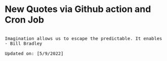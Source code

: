 # New Quotes via Github action and Cron Job

<pre>
<!-- #quote -->
Imagination allows us to escape the predictable. It enables us to reply to the common wisdom that we cannot soar by saying, 'Just watch!'
- Bill Bradley

Updated on: [5/9/2022]
<!-- #quoteEnd -->
</pre>
